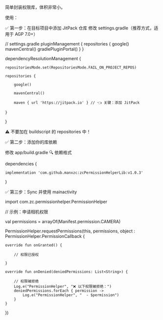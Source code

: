 简单封装权限库，体积非常小。

使用：

✅ 第一步：在目标项目中添加 JitPack 仓库
修改 settings.gradle（推荐方式，适用于 AGP 7.0+）

// settings.gradle
pluginManagement {
    repositories {
    google()
    mavenCentral()
    gradlePluginPortal()
    }
    }
    
dependencyResolutionManagement {

    repositoriesMode.set(RepositoriesMode.FAIL_ON_PROJECT_REPOS)
    
    repositories {
    
        google()
        
        mavenCentral()
        
        maven { url 'https://jitpack.io' } // 👈 关键：添加 JitPack
        
    }
    
}

⚠️ 不要加在 buildscript 的 repositories 中！

✅ 第二步：添加你的库依赖

修改 app/build.gradle 🔍 依赖格式

dependencies {

    implementation 'com.github.manxzc:zcPermissionHelperLib:v1.0.3'
    
}


✅ 第三步：Sync 并使用   mainactivity


import com.zc.permissionhelper.PermissionHelper

// 示例：申请相机权限

val permissions = arrayOf(Manifest.permission.CAMERA)

PermissionHelper.requestPermissions(this, permissions, object : PermissionHelper.PermissionCallback {

    override fun onGranted() {
    
        // 权限已授权
        
    }

    override fun onDenied(deniedPermissions: List<String>) {
    
        // 权限被拒绝
        Log.e("PermissionHelper", "❌ 以下权限被拒绝：")
        deniedPermissions.forEach { permission ->
            Log.e("PermissionHelper", "  - $permission")
        }
    }
})
